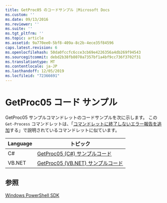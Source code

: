 ```yaml
---
title: GetProc05 のコードサンプル |Microsoft Docs
ms.custom: ''
ms.date: 09/13/2016
ms.reviewer: ''
ms.suite: ''
ms.tgt_pltfrm: ''
ms.topic: article
ms.assetid: 9a770ee0-5bf8-409a-8c2b-4ece35f84596
caps.latest.revision: 6
ms.openlocfilehash: 50da0fccfc6cce3cb69e4226356a4db269f94543
ms.sourcegitcommit: debd2b38fb8070a7357bf1a4bf9cc736f3702f31
ms.translationtype: MT
ms.contentlocale: ja-JP
ms.lasthandoff: 12/05/2019
ms.locfileid: "72366691"
---
```

# <a name="getproc05-code-samples"></a>GetProc05 コード サンプル

GetProc05 サンプルコマンドレットのコードサンプルを次に示します。 この `Get-Process` コマンドレットは、「[コマンドレットに終了しないエラー報告を追加](../cmdlet/adding-non-terminating-error-reporting-to-your-cmdlet.md)する」で説明されているコマンドレットに似ています。

|Language|トピック|
|--------------|-----------|
|C#|[GetProc05 (C#) サンプルコード](./getproc05-csharp-sample-code.md)|
|VB.NET|[GetProc05 (VB.NET) サンプルコード](./getproc05-vb-net-sample-code.md)|

## <a name="see-also"></a>参照

[Windows PowerShell SDK](../windows-powershell-reference.md)